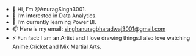 - 👋 Hi, I’m @AnuragSingh3001.
- 👀 I’m interested in Data Analytics.
- 🌱 I’m currently learning Power BI.
- 📫 Here is my email: singhanuragbharadwaj3001@gmail.com
- ⚡ Fun fact: I am an Artist and I love drawing things.I also love watching Anime,Cricket and Mix Martial Arts.

<!---
AnuragSingh3001/AnuragSingh3001 is a ✨ special ✨ repository because its `README.md` (this file) appears on your GitHub profile.
You can click the Preview link to take a look at your changes.
--->
